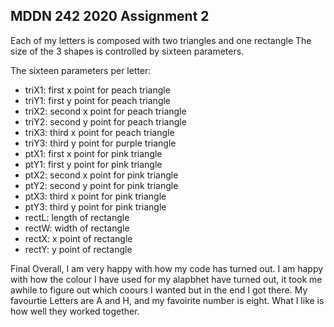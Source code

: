 ## MDDN 242 2020 Assignment 2


Each of my letters is composed with two triangles and one rectangle The size of the 3 shapes is controlled by sixteen parameters.

The sixteen parameters per letter:
  * triX1: first x point for peach triangle
  * triY1: first y point for peach triangle
  * triX2: second x point for peach triangle
  * triY2: second y point for peach triangle
  * triX3: third x point for peach triangle
  * triY3: third y point for purple triangle
  * ptX1: first x point for pink triangle
  * ptY1: first y point for pink triangle
  * ptX2: second x point for pink triangle
  * ptY2: second y point for pink triangle
  * ptX3: third x point for pink triangle
  * ptY3: third y point for pink triangle
  * rectL: length of rectangle
  * rectW: width of rectangle
  * rectX: x point of rectangle
  * rectY: y point of rectangle


Final
Overall, I am very happy with how my code has turned out. I am happy with how the colour I have used for my alapbhet have turned out, it took me awhile to figure out which coours I wanted but in the end I got there. My favourtie Letters are A and H, and my favoirite number is eight. What I like is how well they worked together. 